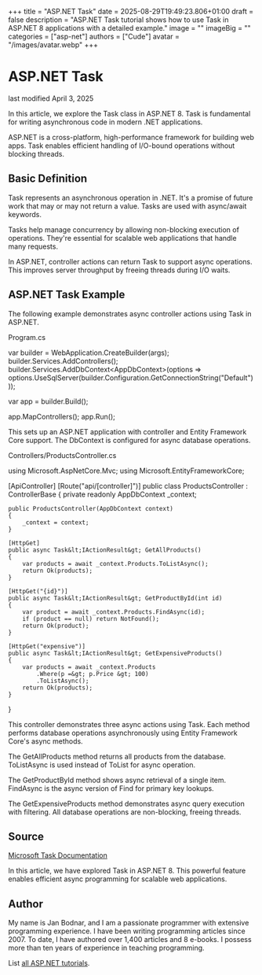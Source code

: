 +++
title = "ASP.NET Task"
date = 2025-08-29T19:49:23.806+01:00
draft = false
description = "ASP.NET Task tutorial shows how to use Task in ASP.NET 8 applications with a detailed example."
image = ""
imageBig = ""
categories = ["asp-net"]
authors = ["Cude"]
avatar = "/images/avatar.webp"
+++

# ASP.NET Task

last modified April 3, 2025

In this article, we explore the Task class in ASP.NET 8. Task is fundamental
for writing asynchronous code in modern .NET applications.

ASP.NET is a cross-platform, high-performance framework for building web apps.
Task enables efficient handling of I/O-bound operations without blocking threads.

## Basic Definition

Task represents an asynchronous operation in .NET. It's a promise of future work
that may or may not return a value. Tasks are used with async/await keywords.

Tasks help manage concurrency by allowing non-blocking execution of operations.
They're essential for scalable web applications that handle many requests.

In ASP.NET, controller actions can return Task to support async
operations. This improves server throughput by freeing threads during I/O waits.

## ASP.NET Task Example

The following example demonstrates async controller actions using Task in ASP.NET.

Program.cs
  

var builder = WebApplication.CreateBuilder(args);
builder.Services.AddControllers();
builder.Services.AddDbContext&lt;AppDbContext&gt;(options =&gt;
    options.UseSqlServer(builder.Configuration.GetConnectionString("Default")));

var app = builder.Build();

app.MapControllers();
app.Run();

This sets up an ASP.NET application with controller and Entity Framework Core
support. The DbContext is configured for async database operations.

Controllers/ProductsController.cs
  

using Microsoft.AspNetCore.Mvc;
using Microsoft.EntityFrameworkCore;

[ApiController]
[Route("api/[controller]")]
public class ProductsController : ControllerBase
{
    private readonly AppDbContext _context;

    public ProductsController(AppDbContext context)
    {
        _context = context;
    }

    [HttpGet]
    public async Task&lt;IActionResult&gt; GetAllProducts()
    {
        var products = await _context.Products.ToListAsync();
        return Ok(products);
    }

    [HttpGet("{id}")]
    public async Task&lt;IActionResult&gt; GetProductById(int id)
    {
        var product = await _context.Products.FindAsync(id);
        if (product == null) return NotFound();
        return Ok(product);
    }

    [HttpGet("expensive")]
    public async Task&lt;IActionResult&gt; GetExpensiveProducts()
    {
        var products = await _context.Products
            .Where(p =&gt; p.Price &gt; 100)
            .ToListAsync();
        return Ok(products);
    }
}

This controller demonstrates three async actions using Task. Each method performs
database operations asynchronously using Entity Framework Core's async methods.

The GetAllProducts method returns all products from the database.
ToListAsync is used instead of ToList for async operation.

The GetProductById method shows async retrieval of a single item.
FindAsync is the async version of Find for primary key lookups.

The GetExpensiveProducts method demonstrates async query execution
with filtering. All database operations are non-blocking, freeing threads.

## Source

[Microsoft Task Documentation](https://learn.microsoft.com/en-us/dotnet/api/system.threading.tasks.task?view=net-8.0)

In this article, we have explored Task in ASP.NET 8. This powerful feature
enables efficient async programming for scalable web applications.

## Author

My name is Jan Bodnar, and I am a passionate programmer with extensive
programming experience. I have been writing programming articles since 2007.
To date, I have authored over 1,400 articles and 8 e-books. I possess more
than ten years of experience in teaching programming.

List [all ASP.NET tutorials](/all/#asp-net).
